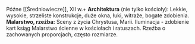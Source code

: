 Późne [[Średniowiecze]], XII w.+
**Architektura** (nie tylko kościoły):
Lekkie, wysokie, strzeliste konstrukcje, duże okna, łuki, witraże, bogate zdobienia.
**Malarstwo, rzeźba:**
Sceny z życia Chrystusa, Marii.
Iluminacja - zdobienie kart ksiąg
Malarstwo ścienne w kościołach i ratuszach.
Rzeźba o zachowanych proporcjach, często rozmiarze.